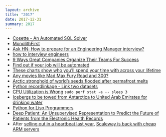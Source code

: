 ```yaml
---
layout: archive
title: "2017"
date: 2017-12-31
summary: 2017
---
```


* [Cosette - An Automated SQL Solver](http://cosette.cs.washington.edu/)
* [MonolithFirst](https://news.ycombinator.com/item?id=14778685)
* [Ask HN: How to prepare for an Engineering Manager interview?](https://news.ycombinator.com/item?id=14726130)
* [how to interview engineers](https://news.ycombinator.com/item?id=14638577)
* [9 Ways Great Companies Organize Their Teams For Success](https://www.fastcompany.com/3000584/9-ways-great-companies-organize-their-teams-success)
* [Find out if your job will be automated](https://www.bloomberg.com/graphics/2017-job-risk/)
* [These charts show who you’ll spend your time with across your lifetime](https://qz.com/1010901/the-data-prove-that-you-just-get-more-alone-from-the-age-of-40-onward/)
* [Any movies like Mad Max Fury Road and 300?](https://www.reddit.com/r/movies/comments/6c7789/any_movies_like_mad_max_fury_road_and_300/)
* [Arctic stronghold of world’s seeds flooded after permafrost melts](https://www.theguardian.com/environment/2017/may/19/arctic-stronghold-of-worlds-seeds-flooded-after-permafrost-melts)
* [Python recordlinkage - Link two datasets](http://recordlinkage.readthedocs.io/en/latest/notebooks/link_two_dataframes.html)
* [CPU Utilization is Wrong](http://www.brendangregg.com/blog/2017-05-09/cpu-utilization-is-wrong.html)
    `sudo perf stat -a -- sleep 3`
* [Icebergs to be towed from Antarctica to United Arab Emirates for drinking water](http://www.independent.co.uk/news/world/middle-east/uae-icebergs-drinking-water-from-antarctica-towed-united-arab-emirates-a7715561.html)
* [Python for Lisp Programmers](http://norvig.com/python-lisp.html)
* [Deep Patient: An Unsupervised Representation to Predict the Future of Patients from the Electronic Health Records](https://www.nature.com/articles/srep26094)
* After [selling out in a heartbeat last year](https://blog.scaleway.com/2015/11/03/scaleway-is-growing-too-fast-out-of-stock/), [Scaleway is back with cheap ARM servers](https://www.scaleway.com/pricing/)
